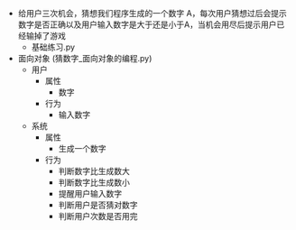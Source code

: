 - 给用户三次机会，猜想我们程序生成的一个数字 A，每次用户猜想过后会提示数字是否正确以及用户输入数字是大于还是小于A，当机会用尽后提示用户已经输掉了游戏
    - 基础练习.py 
- 面向对象 (猜数字_面向对象的编程.py)
    - 用户
        - 属性
            - 数字
        - 行为
            - 输入数字
    - 系统
        - 属性
            - 生成一个数字
        - 行为
            - 判断数字比生成数大
            - 判断数字比生成数小
            - 提醒用户输入数字
            - 判断用户是否猜对数字
            - 判断用户次数是否用完
            